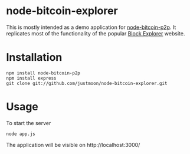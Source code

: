 # node-bitcoin-explorer

This is mostly intended as a demo application for
[node-bitcoin-p2p](https://github.com/justmoon/node-bitcoin-p2p/). It
replicates most of the functionality of the popular [Block
Explorer](http://blockexplorer.com/) website.

# Installation

    npm install node-bitcoin-p2p
    npm install express
    git clone git://github.com/justmoon/node-bitcoin-explorer.git

# Usage

To start the server

    node app.js

The application will be visible on http://localhost:3000/
